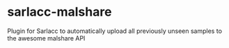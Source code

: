 # sarlacc-malshare
Plugin for Sarlacc to automatically upload all previously unseen samples to the awesome malshare API
